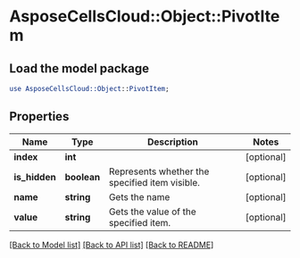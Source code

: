 # AsposeCellsCloud::Object::PivotItem

## Load the model package
```perl
use AsposeCellsCloud::Object::PivotItem;
```

## Properties
Name | Type | Description | Notes
------------ | ------------- | ------------- | -------------
**index** | **int** |  | [optional] 
**is_hidden** | **boolean** | Represents whether the specified item visible. | [optional] 
**name** | **string** | Gets the name | [optional] 
**value** | **string** | Gets the value of the specified item. | [optional] 

[[Back to Model list]](../README.md#documentation-for-models) [[Back to API list]](../README.md#documentation-for-api-endpoints) [[Back to README]](../README.md)


